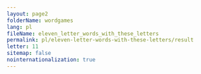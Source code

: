 ```yaml
---
layout: page2
folderName: wordgames
lang: pl
fileName: eleven_letter_words_with_these_letters
permalink: pl/eleven-letter-words-with-these-letters/result
letter: 11
sitemap: false
nointernationalization: true   
---
```

